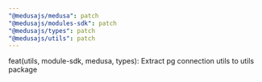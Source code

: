 ```yaml
---
"@medusajs/medusa": patch
"@medusajs/modules-sdk": patch
"@medusajs/types": patch
"@medusajs/utils": patch
---
```


feat(utils, module-sdk, medusa, types): Extract pg connection utils to utils package
